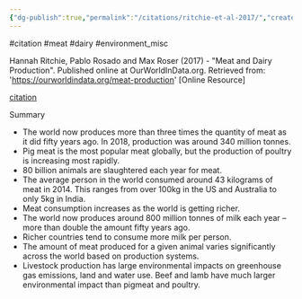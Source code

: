 ```yaml
---
{"dg-publish":true,"permalink":"/citations/ritchie-et-al-2017/","created":"2025-10-23T17:42:46.992+01:00","updated":"2025-10-23T18:06:08.967+01:00"}
---
```


#citation #meat #dairy #environment_misc 

Hannah Ritchie, Pablo Rosado and Max Roser (2017) - "Meat and Dairy Production". Published online at OurWorldInData.org. Retrieved from: 'https://ourworldindata.org/meat-production' [Online Resource]

[citation](https://ourworldindata.org/meat-production#citation)


Summary

- The world now produces more than three times the quantity of meat as it did fifty years ago. In 2018, production was around 340 million tonnes.
- Pig meat is the most popular meat globally, but the production of poultry is increasing most rapidly.
- 80 billion animals are slaughtered each year for meat.
- The average person in the world consumed around 43 kilograms of meat in 2014. This ranges from over 100kg in the US and Australia to only 5kg in India.
- Meat consumption increases as the world is getting richer.
- The world now produces around 800 million tonnes of milk each year – more than double the amount fifty years ago.
- Richer countries tend to consume more milk per person.
- The amount of meat produced for a given animal varies significantly across the world based on production systems.
- Livestock production has large environmental impacts on greenhouse gas emissions, land and water use. Beef and lamb have much larger environmental impact than pigmeat and poultry.

